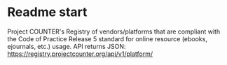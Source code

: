 # Readme start

Project COUNTER's Registry of vendors/platforms that are compliant with the Code of Practice Release 5 standard for online resource (ebooks, ejournals, etc.) usage.
API returns JSON:
https://registry.projectcounter.org/api/v1/platform/
